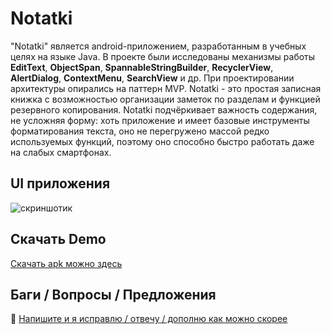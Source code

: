 # Notatki

"Notatki" является android-приложением, разработанным в учебных целях на языке Java. В проекте были исследованы механизмы работы **EditText**, **ObjectSpan**, **SpannableStringBuilder**, **RecyclerView**, **AlertDialog**, **ContextMenu**, **SearchView** и др. При проектировании архитектуры опирались на паттерн MVP. 
Notatki - это простая записная книжка с возможностью организации заметок по разделам и функцией резервного копирования. 
Notatki подчёркивает важность содержания, не усложняя форму: хоть приложение и имеет базовые инструменты форматирования текста, оно не перегружено массой редко используемых функций, поэтому оно способно быстро работать даже на слабых смартфонах. 

## UI приложения
![скриншотик](https://github.com/developer-kaczmarek/GeometricImage/blob/master/screenshotic.png)

## Скачать Demo
[Скачать apk можно здесь](https://github.com/developer-kaczmarek/GeometricImage/blob/master/demoApp.apk)

## Баги / Вопросы /  Предложения

📧 [Напишите и я исправлю / отвечу / дополню как можно скорее](mailto:developer.kaczmarek@yandex.ru)
